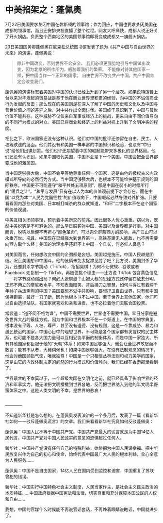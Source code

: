 
# 中美掐架之：蓬佩奥

7月22日美国要求关闭中国在休斯顿的领事馆；作为回应，中国也要求关闭美国在成都的领事馆，而且还安排央视直播了整个过程。网友大呼痛快，成都人说正好关了开火锅店。负责整个西南地区的美国领事馆即将变成成都又一旗舰火锅店。

23日美国国务卿蓬佩奥在尼克松总统图书馆发表了题为《共产中国与自由世界的未来》的演讲。蓬佩奥说：

>除非中国改变，否则世界不会安全。
>我们必须更强势地引导中国做出改变，因为北京的所作所为，威胁着我们的繁荣。
>不能像对待其他国家一样，把中国当作一个正常的国家。
>自由世界不改变共产中国，共产中国肯定会改变我们。

蓬佩奥的演讲标志着美国对中国的认识已经上升到了另一个层次。如果说特朗普上台以来对华发起的贸易战是基于他在商业世界里积累的经验，向中国的不诚信商业行为发起的反击；那么现在的美国则是在深入了解了中国的历史和文化以及中国与普世价值之间的差异之后，对中共作出全面讨伐。美国终于意识到了，中国与普世价值不能共存。这种威胁不仅仅来自军事或经济上的挑战，更来自由不同价值导向的不同行为模式的对立。美国已将商业和经济上的利益对抗上升到了文明冲突的程度。

相比之下，欧洲国家还没有这种认识。他们对中国的批评还停留在自由、民主、人权等肤浅的层面。他们并没有和美国一样丰富的中国知识和经验，也没有“中行说”给他们出谋划策。他们也许还期望着中国的崛起能带来多极化的世界格局。他们还没有认识到，如果中国取代美国，中国不会是下一个美国，中国会把全世界都变成他的藩属国。

当中国足够强大后，中国不会平等地尊重任何一个国家，这是由他的极权主义内政模式所导向的必然行为方式。当中国足够强大后，也根本不可能维护基于规则的国际秩序。中国更不可能遵守“和平共处五项原则”，那是中国在弱小的时候所行的“缓兵之计”。“和平与发展”只有在以人为本的价值观前提下才会存在。而在中国“以党为本”“人民为党国牺牲”的价值取向下，中国崛起必然导致对外扩张。只要看看国内那些对美国、日本喊打喊杀的群众就知道，“和平”二字根本不在这个国家的价值观里。

中美互相关闭领事馆，预示着中美断交的前兆。因此很多人忧心重重。窃以为，既然中美脱钩是不可避免的，那么早日脱钩对中国、美国以及世界都是好事。对中国而言，脱钩以后便不再担心“颜色革命”，可以完全屏蔽西方的影响，共产江山可以永垂万世。况且，中国现在已经强大到世界第一，高铁基建无人能敌，也不再需要向西方取什么经；美国的治理水平还赶不上中国一个县长，何必仰人鼻息？

对美国而言，任何想改变中国的企图都是妄想。美国越是施压，中国人民越是团结。况且美国想和中国斗，他的伎俩未免太捉襟见肘了吧？比方说，美国封杀了华为，还要封杀字节跳动（TikTok），招招臭棋！为何不让微软、谷歌或者 Facebook 先复制一个 TikTok，再随便挑个理由——比方说 TikTok 包含黄色信息——将字节跳动踢出局？何必大张旗鼓？山姆大叔的思维方式还停留在敌友分明、正邪不两立的摩尼教水平，不知表面赔笑、背后捅刀之智慧，如何斗得过有着两千年孙子兵法熏陶的中国？美国要想不受中共影响，要想捍卫自由世界，只有和中国保持距离，最好一刀了断，因为他根本斗不过中国。至于世界上其他国家，他们可以自由选择站队，有国家就喜欢和亲和进贡，也不必拉着他们去联合国投票。

常言道：“道不同不相为谋”。中国不需要世界，世界也不需要中国。早日分家是避免世界大战的最佳方式。因为中国和世界根本不在一个频道上。在中国的字典里，根本没有平等、人权、尊严，甚至没有道德、没有规则，这是一个靠威胁、暴力和愚民统治的国家。中国心目中的理想世界，不可能是各个国家都有发言权的民主体系，也可能不是各大国力量可以互相妥协平衡的制衡体系，而是中国一家独大、所有其他国家都臣服于他的“天朝”体系！如果中国足够强大，他会让全世界敢怒而不敢言；敢有不从者，大棒伺候也！如果中国足够强大，在没有法制观念的情况下，他会对他国颐指气使，唯我独尊！中国是一个只相信丛林法则和权力美学的国家，这是由它的内政体制决定的必然的行为模式和价值倾向，我们已经在香港那里看到了。

世界最大的不幸莫过于，一个超级大国在文明化之前，就已经具备了影响世界的经济和军事实力。他无法把文明播撒到世界各地，反而把世界纳入到他的半文明半野蛮体系之中。这是人类文明的不幸，是世界的悲哀！


<br>
————

不知道新华社是怎么想的，在蓬佩奥发表演讲的一个多月后，发表了一篇《看新华社如何一一驳斥蓬佩奥谎言》的文章。我们来看看新华社究竟如何反驳蓬佩奥：

蓬佩奥：中国人民不等于中国共产党。中国共产党最大的谎言就是为中国14亿人民代言。中国共产党对中国人民诚实的意见的恐惧超过任何人。

新华社：中国共产党没有任何自己的特殊利益，始终把为中国人民谋幸福、把中华民族复兴作为自己的初心和使命，始终代表中国最广大人民的根本利益，全心全意为人民服务……

蓬佩奥：中国不是自由国家，14亿人民在国内受到监控和迫害，中国重复了苏联曾犯的错误。

新华社：中国实行中国特色社会主义制度，人民当家作主，是社会主义民主政治的本质特征……中国政府根据中国宪法和法律，切实尊重和充分保障本国公民的人权和自由……

我想，中国的官媒什么时候能不再说官话套话，不再睁着眼睛说瞎话，中国就进步了。
